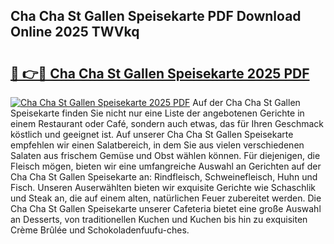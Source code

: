 ## Cha Cha St Gallen Speisekarte PDF Download Online 2025 TWVkq

# <h2><a href="http://gcbnaw.nevu.top/?p=Cha+Cha+St+Gallen+Speisekarte">🔗 👉🔴 Cha Cha St Gallen Speisekarte 2025 PDF</a></h2>

[![Cha Cha St Gallen Speisekarte 2025 PDF](https://i.imgur.com/dBaPXMq.png)](http://gcbnaw.nevu.top/?p=Cha+Cha+St+Gallen+Speisekarte)
Auf der Cha Cha St Gallen Speisekarte finden Sie nicht nur eine Liste der angebotenen Gerichte in einem Restaurant oder Café, sondern auch etwas, das für Ihren Geschmack köstlich und geeignet ist. Auf unserer Cha Cha St Gallen Speisekarte empfehlen wir einen Salatbereich, in dem Sie aus vielen verschiedenen Salaten aus frischem Gemüse und Obst wählen können. Für diejenigen, die Fleisch mögen, bieten wir eine umfangreiche Auswahl an Gerichten auf der Cha Cha St Gallen Speisekarte an: Rindfleisch, Schweinefleisch, Huhn und Fisch. Unseren Auserwählten bieten wir exquisite Gerichte wie Schaschlik und Steak an, die auf einem alten, natürlichen Feuer zubereitet werden. Die Cha Cha St Gallen Speisekarte unserer Cafeteria bietet eine große Auswahl an Desserts, von traditionellen Kuchen und Kuchen bis hin zu exquisiten Crème Brûlée und Schokoladenfuufu-ches.
